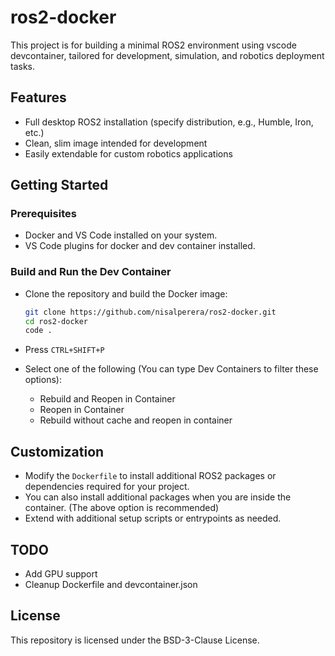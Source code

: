 # ros2-docker

This project is for building a minimal ROS2 environment using vscode devcontainer, tailored for development, simulation, and robotics deployment tasks.

## Features

- Full desktop ROS2 installation (specify distribution, e.g., Humble, Iron, etc.)
- Clean, slim image intended for development
- Easily extendable for custom robotics applications

## Getting Started

### Prerequisites

- Docker and VS Code installed on your system.
- VS Code plugins for docker and dev container installed.

### Build and Run the Dev Container

- Clone the repository and build the Docker image:

    ```bash
    git clone https://github.com/nisalperera/ros2-docker.git
    cd ros2-docker
    code .
    ```
- Press `CTRL+SHIFT+P`
- Select one of the following (You can type Dev Containers to filter these options):
    * Rebuild and Reopen in Container
    * Reopen in Container
    * Rebuild without cache and reopen in container

## Customization

- Modify the `Dockerfile` to install additional ROS2 packages or dependencies required for your project.
- You can also install additional packages when you are inside the container. (The above option is recommended)
- Extend with additional setup scripts or entrypoints as needed.

## TODO
- Add GPU support
- Cleanup Dockerfile and devcontainer.json

## License

This repository is licensed under the BSD-3-Clause License.
